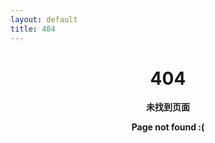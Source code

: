 ```yaml
---
layout: default
title: 404
---
```



<div class="well article" style="text-align: center">
  <h1>404</h1>

  <p><strong>未找到页面</strong></p>
  <p><strong>Page not found :(</strong></p>
</div>
